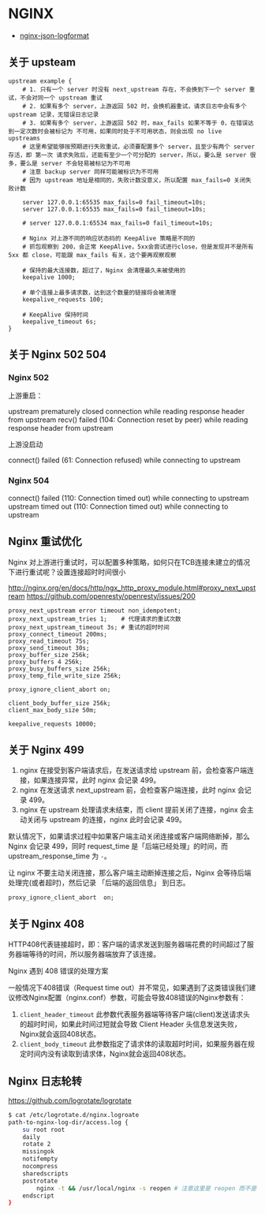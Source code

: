 # NGINX

* [nginx-json-logformat](https://github.com/kmjones1979/nginx-json-logformat/blob/master/etc/nginx/conf.d/json_log.conf)

## 关于 upsteam

```nginx
upstream example {
    # 1. 只有一个 server 时没有 next_upstream 存在，不会换到下一个 server 重试，不会对同一个 upstream 重试
    # 2. 如果有多个 server，上游返回 502 时，会换机器重试，请求日志中会有多个 upstream 记录，无错误日志记录
    # 3. 如果有多个 server，上游返回 502 时，max_fails 如果不等于 0，在错误达到一定次数时会被标记为 不可用，如果同时处于不可用状态，则会出现 no live upstreams
    # 这里希望能够按预期进行失败重试，必须要配置多个 server，且至少有两个 server 存活，即 第一次 请求失败后，还能有至少一个可分配的 server，所以，要么是 server 很多，要么是 server 不会轻易被标记为不可用
    # 注意 backup server 同样可能被标识为不可用
    # 因为 upstream 地址是相同的，失败计数没意义，所以配置 max_fails=0 关闭失败计数

    server 127.0.0.1:65535 max_fails=0 fail_timeout=10s;
    server 127.0.0.1:65535 max_fails=0 fail_timeout=10s;

    # server 127.0.0.1:65534 max_fails=0 fail_timeout=10s;

    # Nginx 对上游不同的响应状态码的 KeepAlive 策略是不同的
    # 抓包观察到 200，会正常 KeepAlive，5xx会尝试进行close，但是发现并不是所有 5xx 都 close，可能跟 max_fails 有关，这个要再观察观察

    # 保持的最大连接数，超过了，Nginx 会清理最久未被使用的
    keepalive 1000;
  
    # 单个连接上最多请求数，达到这个数量的链接将会被清理
    keepalive_requests 100;

    # KeepAlive 保持时间
    keepalive_timeout 6s;
}
```

## 关于 Nginx 502 504

### Nginx 502

上游重启：

upstream prematurely closed connection while reading response header from upstream
recv() failed (104: Connection reset by peer) while reading response header from upstream

上游没启动

connect() failed (61: Connection refused) while connecting to upstream

### Nginx 504

connect() failed (110: Connection timed out) while connecting to upstream
upstream timed out (110: Connection timed out) while connecting to upstream

## Nginx 重试优化

Nginx 对上游进行重试时，可以配置多种策略，如何只在TCB连接未建立的情况下进行重试呢？设置连接超时时间很小

http://nginx.org/en/docs/http/ngx_http_proxy_module.html#proxy_next_upstream
https://github.com/openresty/openresty/issues/200

```nginx
proxy_next_upstream error timeout non_idempotent;
proxy_next_upstream_tries 1;    # 代理请求的重试次数
proxy_next_upstream_timeout 3s; # 重试的超时时间
proxy_connect_timeout 200ms;
proxy_read_timeout 75s;
proxy_send_timeout 30s;
proxy_buffer_size 256k;
proxy_buffers 4 256k;
proxy_busy_buffers_size 256k;
proxy_temp_file_write_size 256k;

proxy_ignore_client_abort on;

client_body_buffer_size 256k;
client_max_body_size 50m;

keepalive_requests 10000;
```

## 关于 Nginx 499

1. nginx 在接受到客户端请求后，在发送请求给 upstream 前，会检查客户端连接，如果连接异常，此时 nginx 会记录 499。
2. nginx 在发送请求 next_upstream 前，会检查客户端连接，此时 nginx 会记录 499。
3. nginx 在 upstream 处理请求未结束，而 client 提前关闭了连接，nginx 会主动关闭与 upstream 的连接，nginx 此时会记录 499。

默认情况下，如果请求过程中如果客户端主动关闭连接或客户端网络断掉，那么 Nginx 会记录 499，同时 request_time 是「后端已经处理」的时间，而 upstream_response_time 为 `-`。

让 nginx 不要主动关闭连接，那么客户端主动断掉连接之后，Nginx 会等待后端处理完(或者超时)，然后记录 「后端的返回信息」 到日志。

```nginx
proxy_ignore_client_abort  on;
```

## 关于 Nginx 408

HTTP408代表链接超时，即：客户端的请求发送到服务器端花费的时间超过了服务器端等待的时间，所以服务器端放弃了该连接。

Nginx 遇到 408 错误的处理方案

一般情况下408错误（Request time out）并不常见，如果遇到了这类错误我们建议修改Nginx配置（nginx.conf）参数，可能会导致408错误的Nginx参数有：

1. `client_header_timeout` 此参数代表服务器端等待客户端(client)发送请求头的超时时间，如果此时间过短就会导致 Client Header 头信息发送失败，Nginx就会返回408状态。
2. `client_body_timeout` 此参数指定了请求体的读取超时时间，如果服务器在规定时间内没有读取到请求体，Nginx就会返回408状态。

## Nginx 日志轮转

https://github.com/logrotate/logrotate

```sh
$ cat /etc/logrotate.d/nginx.logroate
path-to-nginx-log-dir/access.log {
    su root root
    daily
    rotate 2
    missingok
    notifempty
    nocompress
    sharedscripts
    postrotate
        nginx -t && /usr/local/nginx -s reopen # 注意这里是 reopen 而不是 reload
    endscript
}
```
